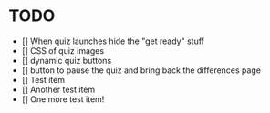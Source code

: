 # TODO

- [] When quiz launches hide the "get ready" stuff
- [] CSS of quiz images
- [] dynamic quiz buttons
- [] button to pause the quiz and bring back the differences page
- [] Test item
- [] Another test item
- [] One more test item!

